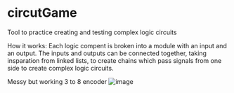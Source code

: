 # circutGame

Tool to practice creating and testing complex logic circuits


How it works:
  Each logic compent is broken into a module with an input and an output.  The inputs and outputs can be connected together, taking insparation from linked lists, to create chains which pass signals from one side to create complex logic circuits.

Messy but working 3 to 8 encoder
![image](https://github.com/Turtlemaster13/circutGame/assets/104543638/57b93fa4-444c-4128-9b3f-04976f7716a2)
